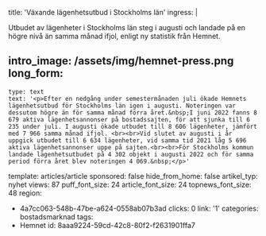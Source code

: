 title: 'Växande lägenhetsutbud i Stockholms län'
ingress: |
  <p>Utbudet av lägenheter i Stockholms län steg i augusti och landade på en högre nivå än samma månad ifjol, enligt ny statistik från Hemnet.
  </p>
  
intro_image: /assets/img/hemnet-press.png
long_form:
  -
    type: text
    text: '<p>Efter en nedgång under semestermånaden juli ökade Hemnets lägenhetsutbud för Stockholms län igen i augusti. Noteringen var dessutom högre än för samma månad förra året.&nbsp;I juni 2022 fanns 8 679 aktiva lägenhetsannonser på bostadssajten, för att sjunka till 6 235 under juli. I augusti ökade utbudet till 8 606 lägenheter, jämfört med 7 966 samma månad ifjol. <br><br>Vid slutet av augusti i år uppgick utbudet till 6 634 lägenheter, vid samma tid 2021 låg 5 696 aktiva lägenhetsannonser uppe på sajten.<br><br>För Stockholms kommun landade lägenhetsutbudet på 4 302 objekt i augusti 2022 och för samma period förra året blev noteringen 4 069.&nbsp;</p>'
template: articles/article
sponsored: false
hide_from_home: false
artikel_typ: nyhet
views: 87
puff_font_size: 24
article_font_size: 24
topnews_font_size: 48
region:
  - 4a7cc063-548b-47be-a624-0558ab07b3ad
clicks: 0
link: '1'
categories: bostadsmarknad
tags:
  - Hemnet
id: 8aaa9224-59cd-42c8-80f2-f2631901ffa7
